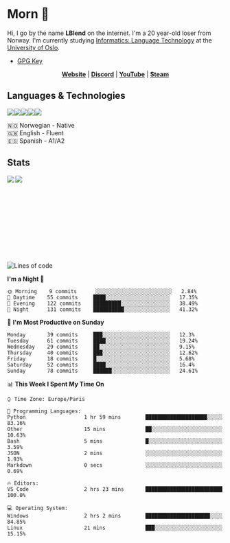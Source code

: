 # Morn 👋

Hi, I go by the name **LBlend** on the internet. I'm a 20 year-old loser from Norway. I'm currently studying [Informatics: Language Technology](https://translate.google.no/translate?sl=auto&tl=en&u=https%3A%2F%2Fwww.uio.no%2Fstudier%2Fprogram%2Finformatikk-sprakteknologi%2Findex.html) at the [University of Oslo](https://www.uio.no/english/).

* [GPG Key](https://gist.github.com/LBlend/01074be02600b957f5e4e3b4389b27d9)

<p align="center">
  <strong><a href="https://lblend.moe">Website</a></strong> |
  <strong><a href="https://discord.com/users/170506717140877312">Discord</a></strong> |
  <strong><a href="https://www.youtube.com/channel/UCBXEB_WzQIzF98gMNw8xAEQ">YouTube</a></strong> |
  <strong><a href="https://steamcommunity.com/id/lblend">Steam</a></strong>
</p>

## Languages & Technologies

<a href="https://www.python.org/"><img src="https://img.shields.io/badge/python%20-%2314354C.svg?&style=for-the-badge&logo=python&logoColor=white"/></a><a href="https://en.wikipedia.org/wiki/HTML5"><img src="https://img.shields.io/badge/html5%20-%23E34F26.svg?&style=for-the-badge&logo=html5&logoColor=white"/></a><a href="https://en.wikipedia.org/wiki/Cascading_Style_Sheets"><img src="https://img.shields.io/badge/css3%20-%231572B6.svg?&style=for-the-badge&logo=css3&logoColor=white"/></a><a href="https://www.mongodb.com/"><img src ="https://img.shields.io/badge/MongoDB-%234ea94b.svg?&style=for-the-badge&logo=mongodb&logoColor=white"/></a><a href="https://git-scm.com/"><img src="https://img.shields.io/badge/git%20-%23F05033.svg?&style=for-the-badge&logo=git&logoColor=white"/></a>

🇳🇴 Norwegian - Native
<br>
🇬🇧 English - Fluent
<br>
🇪🇸 Spanish - A1/A2


## Stats

<a href="https://github.com/LBlend">
  <img align="left" src="https://github-readme-stats.vercel.app/api?username=LBlend&show_icons=true&theme=tokyonight" />
</a>
<a href="https://github.com/LBlend">
  <img align="left" src="https://github-readme-stats.vercel.app/api/top-langs/?username=LBlend" />
</a>

<br />
<br />
<br />
<br />
<br />
<br />
<br />
<br />
<br />
<br />
<br />

<!--START_SECTION:waka-->
![Lines of code](https://img.shields.io/badge/From%20Hello%20World%20I%27ve%20Written-252353%20lines%20of%20code-blue)

**I'm a Night 🦉** 

```text
🌞 Morning    9 commits      ░░░░░░░░░░░░░░░░░░░░░░░░░   2.84% 
🌆 Daytime    55 commits     ████░░░░░░░░░░░░░░░░░░░░░   17.35% 
🌃 Evening    122 commits    █████████░░░░░░░░░░░░░░░░   38.49% 
🌙 Night      131 commits    ██████████░░░░░░░░░░░░░░░   41.32%

```
📅 **I'm Most Productive on Sunday** 

```text
Monday       39 commits     ███░░░░░░░░░░░░░░░░░░░░░░   12.3% 
Tuesday      61 commits     ████░░░░░░░░░░░░░░░░░░░░░   19.24% 
Wednesday    29 commits     ██░░░░░░░░░░░░░░░░░░░░░░░   9.15% 
Thursday     40 commits     ███░░░░░░░░░░░░░░░░░░░░░░   12.62% 
Friday       18 commits     █░░░░░░░░░░░░░░░░░░░░░░░░   5.68% 
Saturday     52 commits     ████░░░░░░░░░░░░░░░░░░░░░   16.4% 
Sunday       78 commits     ██████░░░░░░░░░░░░░░░░░░░   24.61%

```


📊 **This Week I Spent My Time On** 

```text
⌚︎ Time Zone: Europe/Paris

💬 Programming Languages: 
Python                   1 hr 59 mins        ████████████████████░░░░░   83.16% 
Other                    15 mins             ██░░░░░░░░░░░░░░░░░░░░░░░   10.63% 
Bash                     5 mins              █░░░░░░░░░░░░░░░░░░░░░░░░   3.59% 
JSON                     2 mins              ░░░░░░░░░░░░░░░░░░░░░░░░░   1.93% 
Markdown                 0 secs              ░░░░░░░░░░░░░░░░░░░░░░░░░   0.69%

🔥 Editors: 
VS Code                  2 hrs 23 mins       █████████████████████████   100.0%

💻 Operating System: 
Windows                  2 hrs 2 mins        █████████████████████░░░░   84.85% 
Linux                    21 mins             ███░░░░░░░░░░░░░░░░░░░░░░   15.15%

```


<!--END_SECTION:waka-->
